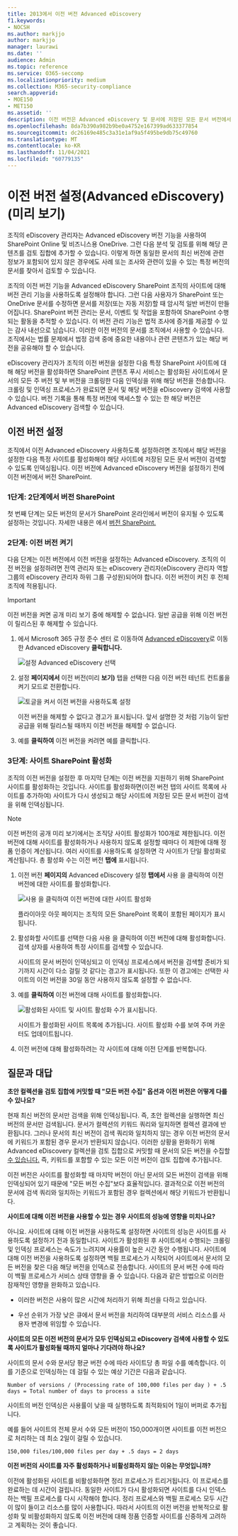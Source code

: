 ```yaml
---
title: 2013에서 이전 버전 Advanced eDiscovery
f1.keywords:
- NOCSH
ms.author: markjjo
author: markjjo
manager: laurawi
ms.date: ''
audience: Admin
ms.topic: reference
ms.service: O365-seccomp
ms.localizationpriority: medium
ms.collection: M365-security-compliance
search.appverid:
- MOE150
- MET150
ms.assetid: ''
description: 이전 버전은 Advanced eDiscovery 및 문서에 저장된 모든 문서 버전에서 콘텐츠를 SharePoint OneDrive.
ms.openlocfilehash: 8da7b390a982b9be0a4752e167399ad633377854
ms.sourcegitcommit: dc26169e485c3a31e1af9a5f495be9db75c49760
ms.translationtype: MT
ms.contentlocale: ko-KR
ms.lasthandoff: 11/04/2021
ms.locfileid: "60779135"
---
```

# <a name="set-up-historical-versions-in-advanced-ediscovery-preview"></a>이전 버전 설정(Advanced eDiscovery)(미리 보기)

조직의 eDiscovery 관리자는 Advanced eDiscovery 버전 기능을 사용하여 SharePoint Online 및 비즈니스용 OneDrive. 그런 다음 분석 및 검토를 위해 해당 콘텐츠를 검토 집합에 추가할 수 있습니다. 이렇게 하면 동일한 문서의 최신 버전에 관련 정보가 포함되어 있지 않은 경우에도 사례 또는 조사와 관련이 있을 수 있는 특정 버전의 문서를 찾아서 검토할 수 있습니다.

조직의 이전 버전 기능을 Advanced eDiscovery SharePoint 조직의 사이트에 대해 버전 관리 기능을 사용하도록 설정해야 합니다. 그런 다음 사용자가 SharePoint 또는 OneDrive 문서를 수정하면 문서를 저장(또는 자동 저장)할 때 암시적 일반 버전이 만들어집니다. SharePoint 버전 관리는 문서, 이벤트 및 작업을 포함하여 SharePoint 수행되는 활동을 추적할 수 있습니다. 이 버전 관리 기능은 법적 조사에 증거를 제공할 수 있는 감사 내선으로 남습니다. 이러한 이전 버전의 문서를 조직에서 사용할 수 있습니다. 조직에서는 법률 문제에서 법정 검색 중에 중요한 내용이나 관련 콘텐츠가 있는 해당 버전을 공유해야 할 수 있습니다.

eDiscovery 관리자가 조직의 이전 버전을 설정한 다음 특정 SharePoint 사이트에 대해 해당 버전을 활성화하면 SharePoint 콘텐츠 푸시 서비스는 활성화된 사이트에서 문서의 모든 주 버전 및 부 버전을 크롤링한 다음 인덱싱을 위해 해당 버전을 전송합니다. 크롤링 및 인덱싱 프로세스가 완료되면 문서 및 해당 버전을 eDiscovery 검색에 사용할 수 있습니다. 버전 기록을 통해 특정 버전에 액세스할 수 있는 한 해당 버전은 Advanced eDiscovery 검색할 수 있습니다.

## <a name="set-up-historical-versions"></a>이전 버전 설정

조직에서 이전 Advanced eDiscovery 사용하도록 설정하려면 조직에서 해당 버전을 설정한 다음 특정 사이트를 활성화해야 해당 사이트에 저장된 모든 문서 버전이 검색할 수 있도록 인덱싱됩니다. 이전 버전에 Advanced eDiscovery 버전을 설정하기 전에 이전 버전에서 버전 SharePoint.

### <a name="step-1-turn-on-versioning-in-sharepoint"></a>1단계: 2단계에서 버전 SharePoint

첫 번째 단계는 모든 버전의 문서가 SharePoint 온라인에서 버전이 유지될 수 있도록 설정하는 것입니다. 자세한 내용은 에서 [버전 SharePoint.](/microsoft-365/community/versioning-basics-best-practices)

### <a name="step-2-turn-on-historical-versions"></a>2단계: 이전 버전 켜기

다음 단계는 이전 버전에서 이전 버전을 설정하는 Advanced eDiscovery. 조직의 이전 버전을 설정하려면 전역 관리자 또는 eDiscovery 관리자(eDiscovery 관리자 역할 그룹의 eDiscovery 관리자 하위 그룹 구성원)되어야 합니다. 이전 버전이 켜진 후 전체 조직에 적용됩니다.

> [!IMPORTANT]
> 이전 버전을 켜면 공개 미리 보기 중에 해제할 수 없습니다. 일반 공급을 위해 이전 버전이 릴리스된 후 해제할 수 있습니다.

1. 에서 Microsoft 365 규정 준수 센터 로 이동하여 [Advanced eDiscovery](https://go.microsoft.com/fwlink/p/?linkid=2173764)로 이동한 Advanced eDiscovery **클릭합니다.**

   ![설정 Advanced eDiscovery 선택](..\media\HistoricalVersions1.png)

2. 설정 **페이지에서** 이전 버전(미리 **보기)** 탭을 선택한 다음  이전 버전 테넌트 컨트롤을 켜기 모드로 전환합니다.

   ![토글을 켜서 이전 버전을 사용하도록 설정](..\media\HistoricalVersions2.png)

   이전 버전을 해제할 수 없다고 경고가 표시됩니다. 앞서 설명한 것 처럼 기능이 일반 공급을 위해 릴리스될 때까지 이전 버전을 해제할 수 없습니다.

3. 예를 **클릭하여** 이전 버전을 켜려면 예를 클릭합니다.

### <a name="step-3-activate-sharepoint-sites"></a>3단계: 사이트 SharePoint 활성화

조직의 이전 버전을 설정한 후 마지막 단계는 이전 버전을 지원하기 위해 SharePoint 사이트를 활성화하는 것입니다. 사이트를 활성화하면(이전 버전 탭의 사이트 목록에  사이트를 추가하여) 사이트가 다시 생성되고 해당 사이트에 저장된 모든 문서 버전이 검색을 위해 인덱싱됩니다.

> [!NOTE]
> 이전 버전의 공개 미리 보기에서는 조직당 사이트 활성화가 100개로 제한됩니다. 이전 버전에 대해 사이트를 활성화하거나 사용하지 않도록 설정할 때마다 이 제한에 대해 정품 인증이 계산됩니다. 여러 사이트를 사용하도록 설정하면 각 사이트가 단일 활성화로 계산됩니다. 총 활성화 수는 이전 버전 **탭에** 표시됩니다.

1. 이전 버전 **페이지의** Advanced eDiscovery 설정 **탭에서** 사용 을  클릭하여 이전 버전에 대한 사이트를 활성화합니다.

   ![사용 을 클릭하여 이전 버전에 대한 사이트 활성화](..\media\HistoricalVersions3.png)  

   플라이아웃 아웃 페이지는 조직의 모든 SharePoint 목록이 포함된 페이지가 표시됩니다.

2. 활성화할 사이트를 선택한 다음  사용 을 클릭하여 이전 버전에 대해 활성화합니다. 검색 상자를 사용하여 특정 사이트를 검색할 수 있습니다.

   사이트의 문서 버전이 인덱싱되고 이 인덱싱 프로세스에서 버전을 검색할 준비가 되기까지 시간이 다소 걸릴 것 같다는 경고가 표시됩니다. 또한 이 경고에는 선택한 사이트의 이전 버전을 30일 동안 사용하지 않도록 설정할 수 없습니다.

3. 예를 **클릭하여** 이전 버전에 대해 사이트를 활성화합니다.

   ![활성화된 사이트 및 사이트 활성화 수가 표시됩니다.](..\media\HistoricalVersions4.png)  

   사이트가 활성화된 사이트 목록에 추가됩니다. 사이트 활성화 수를 보여 주며 카운터도 업데이트됩니다.

4. 이전 버전에 대해 활성화하려는 각 사이트에 대해 이전 단계를 반복합니다.

## <a name="frequently-asked-questions"></a>질문과 대답

**초안 컬렉션을 검토 집합에 커밋할 때 "모든 버전 수집" 옵션과 이전 버전은 어떻게 다를 수 있나요?**

현재 최신 버전의 문서만 검색을 위해 인덱싱됩니다. 즉, 초안 컬렉션을 실행하면 최신 버전의 문서만 검색됩니다. 문서가 컬렉션의 키워드 쿼리와 일치하면 컬렉션 결과에 반환됩니다. 그러나 문서의 최신 버전이 검색 쿼리와 일치하지 않는 경우 이전 버전의 문서에 키워드가 포함된 경우 문서가 반환되지 않습니다. 이러한 상황을 완화하기 위해 Advanced eDiscovery 컬렉션을 검토 집합으로 커밋할 때 문서의 모든 버전을 수집할 [수 있습니다.](commit-draft-collection.md#commit-a-draft-collection-to-a-review-set) 즉, 키워드를 포함할 수 있는 모든 이전 버전이 검토 집합에 추가됩니다.

이전 버전은 사이트를 활성화할 때 마지막 버전이 아닌 문서의 모든 버전이 검색을 위해 인덱싱되어 있기 때문에 "모든 버전 수집"보다 효율적입니다. 결과적으로 이전 버전의 문서에 검색 쿼리와 일치하는 키워드가 포함된 경우 컬렉션에서 해당 키워드가 반환됩니다.

**사이트에 대해 이전 버전을 사용할 수 있는 경우 사이트의 성능에 영향을 미치나요?**

아니요. 사이트에 대해 이전 버전을 사용하도록 설정하면 사이트의 성능은 사이트를 사용하도록 설정하기 전과 동일합니다. 사이트가 활성화된 후 사이트에서 수행되는 크롤링 및 인덱싱 프로세스는 속도가 느려지며 사용률이 높은 시간 동안 수행됩니다. 사이트에 대해 이전 버전을 사용하도록 설정하면 백필 프로세스가 시작되어 사이트에서 문서의 모든 버전을 찾은 다음 해당 버전을 인덱스로 전송합니다. 사이트의 문서 버전 수에 따라 이 백필 프로세스가 서비스 상태 영향을 줄 수 있습니다. 다음과 같은 방법으로 이러한 잠재적인 영향을 완화하고 있습니다.

- 이러한 버전은 사용이 많은 시간에 처리하기 위해 최선을 다하고 있습니다.

- 우선 순위가 가장 낮은 큐에서 문서 버전을 처리하여 대부분의 서비스 리소스를 사용자 변경에 위임할 수 있습니다.

**사이트의 모든 이전 버전의 문서가 모두 인덱싱되고 eDiscovery 검색에 사용할 수 있도록 사이트가 활성화될 때까지 얼마나 기다려야 하나요?**

사이트의 문서 수와 문서당 평균 버전 수에 따라 사이트당 총 파일 수를 예측합니다. 이를 기준으로 인덱싱하는 데 걸릴 수 있는 예상 기간은 다음과 같습니다.

`Number of versions / (Processing rate of 100,000 files per day ) + .5 days = Total number of days to process a site`

사이트의 버전 인덱싱은 사용률이 낮을 때 실행하도록 최적화되어 1일이 버퍼로 추가됩니다.

예를 들어 사이트의 전체 문서 수와 모든 버전이 150,000개이면 사이트를 이전 버전으로 처리하는 데 최소 2일이 걸릴 수 있습니다.

`150,000 files/100,000 files per day + .5 days = 2 days`

**이전 버전의 사이트를 자주 활성화하거나 비활성화하지 않는 이유는 무엇입니까?**

이전에 활성화된 사이트를 비활성화하면 정리 프로세스가 트리거됩니다. 이 프로세스를 완료하는 데 시간이 걸립니다. 동일한 사이트가 다시 활성화되면 사이트를 다시 인덱스하는 백필 프로세스를 다시 시작해야 합니다. 정리 프로세스와 백필 프로세스 모두 시간이 많이 들이고 리소스를 많이 사용합니다. 따라서 사이트의 이전 버전을 반복적으로 활성화 및 비활성화하지 않도록 이전 버전에 대해 정품 인증할 사이트를 신중하게 고려하고 계획하는 것이 좋습니다.
